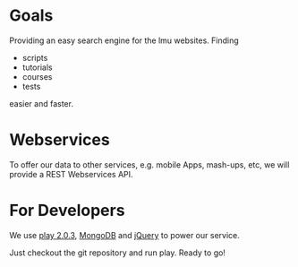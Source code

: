 # Goals

Providing an easy search engine for the lmu websites. Finding

* scripts
* tutorials
* courses
* tests

easier and faster.

# Webservices

To offer our data to other services, e.g. mobile Apps, mash-ups, etc,
we will provide a REST Webservices API. 

# For Developers

We use [play 2.0.3](http://www.playframework.org/), [MongoDB](http://www.playframework.org/)
and [jQuery](http://jquery.com/) to power our service. 

Just checkout the git repository and run play. Ready to go!
